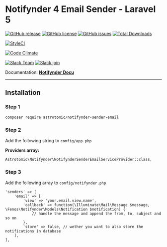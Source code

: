 # Notifynder 4 Email Sender - Laravel 5

[![GitHub release](https://img.shields.io/github/release/astrotomic/notifynder-sender-email.svg?style=flat-square)](https://github.com/astrotomic/notifynder-sender-email/releases)
[![GitHub license](https://img.shields.io/badge/license-MIT-blue.svg?style=flat-square)](https://raw.githubusercontent.com/astrotomic/notifynder-sender-email/master/LICENSE)
[![GitHub issues](https://img.shields.io/github/issues/astrotomic/notifynder-sender-email.svg?style=flat-square)](https://github.com/astrotomic/notifynder-sender-email/issues)
[![Total Downloads](https://img.shields.io/packagist/dt/astrotomic/notifynder-sender-email.svg?style=flat-square)](https://packagist.org/packages/astrotomic/notifynder-sender-email)

[![StyleCI](https://styleci.io/repos/72202425/shield)](https://styleci.io/repos/72202425)

[![Code Climate](https://img.shields.io/codeclimate/github/Astrotomic/notifynder-sender-email.svg?style=flat-square)](https://codeclimate.com/github/Astrotomic/notifynder-sender-email)

[![Slack Team](https://img.shields.io/badge/slack-astrotomic-orange.svg?style=flat-square)](https://astrotomic.slack.com)
[![Slack join](https://img.shields.io/badge/slack-join-green.svg?style=social)](https://notifynder.signup.team)


Documentation: **[Notifynder Docu](http://notifynder.info)**

-----

## Installation

### Step 1

```
composer require astrotomic/notifynder-sender-email
```

### Step 2

Add the following string to `config/app.php`

**Providers array:**

```
Astrotomic\Notifynder\NotifynderSenderEmailServiceProvider::class,
```

### Step 3

Add the following array to `config/notifynder.php`

```
'senders' => [
    'email' => [
        'view' => 'your.email.view.name',
        'callback' => function(\Illuminate\Mail\Message $message, \Fenos\Notifynder\Models\Notification $notification) {
            // handle the message and append the from, to, subject and so on
        },
        'store' => false, // wether you want to also store the notifications in database
    ],
],
```